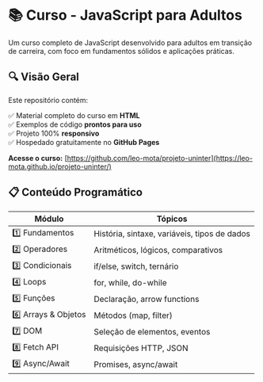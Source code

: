 # 📚 Curso - JavaScript para Adultos

Um curso completo de JavaScript desenvolvido para adultos em transição de carreira, com foco em fundamentos sólidos e aplicações práticas.

## 🔍 Visão Geral
Este repositório contém:

✅ Material completo do curso em **HTML**  
✅ Exemplos de código **prontos para uso**  
✅ Projeto 100% **responsivo**  
✅ Hospedado gratuitamente no **GitHub Pages**  

**Acesse o curso:** [https://github.com/leo-mota/projeto-uninter](https://leo-mota.github.io/projeto-uninter/)

## 📋 Conteúdo Programático

| Módulo | Tópicos |
|--------|---------|
| 1️⃣ Fundamentos | História, sintaxe, variáveis, tipos de dados |
| 2️⃣ Operadores | Aritméticos, lógicos, comparativos |
| 3️⃣ Condicionais | if/else, switch, ternário |
| 4️⃣ Loops | for, while, do-while |
| 5️⃣ Funções | Declaração, arrow functions |
| 6️⃣ Arrays & Objetos | Métodos (map, filter) |
| 7️⃣ DOM | Seleção de elementos, eventos |
| 8️⃣ Fetch API | Requisições HTTP, JSON |
| 9️⃣ Async/Await | Promises, async/await |
